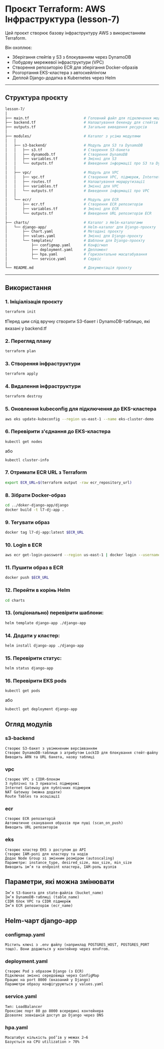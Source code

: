 # Проєкт Terraform: AWS Інфраструктура (lesson-7)

Цей проєкт створює базову інфраструктуру AWS з використанням Terraform.

Він охоплює:
- Зберігання стейтів у S3 з блокуванням через DynamoDB
- Побудову мережевої інфраструктури (VPC)
- Створення репозиторію ECR для зберігання Docker-образів
- Розгортання EKS-кластера з автоскейлінгом
- Деплой Django-додатка в Kubernetes через Helm

---

## Структура проєкту
```bash
lesson-7/
│
├── main.tf                         # Головний файл для підключення модулів
├── backend.tf                      # Налаштування бекенду для стейтів (S3 + DynamoDB)
├── outputs.tf                      # Загальне виведення ресурсів
│
├── modules/                        # Каталог з усіма модулями
│   │
│   ├── s3-backend/                 # Модуль для S3 та DynamoDB
│   │   ├── s3.tf                   # Створення S3-бакета
│   │   ├── dynamodb.tf             # Створення DynamoDB
│   │   ├── variables.tf            # Змінні для S3
│   │   └── outputs.tf              # Виведення інформації про S3 та DynamoDB
│   │
│   ├── vpc/                        # Модуль для VPC
│   │   ├── vpc.tf                  # Створення VPC, підмереж, Internet Gateway
│   │   ├── routes.tf               # Налаштування маршрутизації
│   │   ├── variables.tf            # Змінні для VPC
│   │   └── outputs.tf              # Виведення інформації про VPC
│   │
│   └── ecr/                        # Модуль для ECR
│       ├── ecr.tf                  # Створення ECR репозиторію
│       ├── variables.tf            # Змінні для ECR
│       └── outputs.tf              # Виведення URL репозиторію ECR
│
├── charts/                         # Каталог з Helm-каталогами    
│   └── django-app/                 # Helm-каталог для Django-проєкту
│       ├── Chart.yaml              # Метадані проєкту
│       ├── values.yaml             # Змінні для Django-проєкту
│       └── templates/              # Шаблони для Django-проєкту
│           ├── configmap.yaml      # Конфігмап
│           ├── deployment.yaml     # Депломент
│           ├── hpa.yaml            # Горизонтальне масштабування
│           └── service.yaml        # Сервіс
│
└── README.md                       # Документація проєкту
```



---

## Використання

### 1. Ініціалізація проєкту

```bash
terraform init
```
❗️Перед цим слід вручну створити S3-бакет і DynamoDB-таблицю, які вказані у backend.tf

### 2. Перегляд плану
```bash
terraform plan
```

### 3. Створення інфраструктури
```bash
terraform apply
```

### 4. Видалення інфраструктури
```bash
terraform destroy
```

### 5. Оновлення kubeconfig для підключення до EKS-кластера
```bash
aws eks update-kubeconfig --region us-east-1 --name eks-cluster-demo
```

### 6. Перевірити з'єднання до EKS-кластера
```bash
kubectl get nodes
```
або

```bash
kubectl cluster-info
```

### 7. Отримати ECR URL з Terraform
```bash
export ECR_URL=$(terraform output -raw ecr_repository_url)
```

### 8. Зібрати Docker-образ
```bash
cd ../doker-django-app/django
docker build -t l7-dj-app .
```

### 9. Тегувати образ
```bash
docker tag l7-dj-app:latest $ECR_URL
```

### 10. Login в ECR
```bash
aws ecr get-login-password --region us-east-1 | docker login --username AWS --password-stdin $ECR_URL
```

### 11. Пушити образ в ECR
```bash
docker push $ECR_URL
```

### 12.  Перейти в корінь Helm
```bash
cd charts
```

### 13. (опціонально) перевірити шаблони:
```bash
helm template django-app ./django-app
```

### 14. Додати у кластер:
```bash
helm install django-app ./django-app
```

### 15. Перевірити статус:
```bash
helm status django-app
```

### 16. Перевірити EKS pods
```bash
kubectl get pods
```
або

```bash
kubectl get deployment django-app

```

## Огляд модулів

### s3-backend
    Створює S3-бакет з увімкненим версіюванням
    Створює DynamoDB-таблицю з атрибутом LockID для блокування стейт-файлу
    Виводить ARN та URL бакета, назву таблиці
### vpc
    Створює VPC з CIDR-блоком
    3 публічні та 3 приватні підмережі
    Internet Gateway для публічних підмереж
    NAT Gateway (можна додати)
    Route Tables та асоціації
### ecr
    Створює ECR репозиторій
    Автоматичне сканування образів при пуші (scan_on_push)
    Виводить URL репозиторію
### eks
    Створює кластер EKS з доступом до API
    Створює IAM-ролі для кластеру та нодів
    Додає Node Group зі змінним розміром (autoscaling)
    Параметри: instance_type, desired_size, max_size, min_size
    Виводить ім’я та endpoint кластера, IAM-роль вузлів

## Параметри, які можна змінювати

    Ім’я S3-бакета для state-файлів (bucket_name)
    Ім’я DynamoDB-таблиці (table_name)
    CIDR блок VPC та CIDR підмереж
    Ім’я ECR репозиторію (ecr_name)


## Helm-чарт django-app

### configmap.yaml
    Містить ключі з .env файлу (наприклад POSTGRES_HOST, POSTGRES_PORT тощо). Вони додаються у контейнер через envFrom.

### deployment.yaml
    Створює Pod з образом Django (з ECR)
    Підключає змінні середовища через ConfigMap
    Працює на port 8000 (вказаний у Django)
    Параметри образу конфігуруються у values.yaml

### service.yaml
    Тип: LoadBalancer
    Проксіює порт 80 до 8000 всередині контейнера
    Дозволяє зовнішній доступ до Django через DNS

### hpa.yaml
    Масштабує кількість pod’ів у межах 2–6
    Базується на CPU utilization > 70%